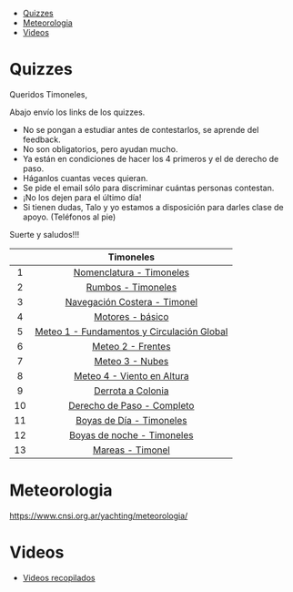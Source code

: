 - [Quizzes](#quizzes)
- [Meteorologia](#meteorologia)
- [Videos](#videos)


# Quizzes

Queridos Timoneles,

Abajo envío los links de los quizzes.

 - No se pongan a estudiar antes de contestarlos, se aprende del feedback.
 - No son obligatorios, pero ayudan mucho.
 - Ya están en condiciones de hacer los 4 primeros y el de derecho de paso.
 - Háganlos cuantas veces quieran.
 - Se pide el email sólo para discriminar cuántas personas contestan.
 - ¡No los dejen para el último día!
 - Si tienen dudas, Talo y yo estamos a disposición para darles clase de apoyo. (Teléfonos al pie)
  
Suerte y saludos!!!


|    |                 Timoneles                  |
|:--:|:------------------------------------------:|
|  1 | [Nomenclatura - Timoneles     ](https://docs.google.com/forms/d/e/1FAIpQLSftkVTms65PbjV4A2mpscGymtNppIo5h1ij-hXqTMMzrpdNqQ/viewform?vc=0&c=0&w=1&flr=0&usp=mail_form_link)              |
|  2 | [Rumbos - Timoneles  ](https://docs.google.com/forms/d/e/1FAIpQLScaZbeWVOAIrJwDf4AaskIFe08UwW8yzNu5QXTMMDX26JWZew/viewform?vc=0&c=0&w=1&flr=0&usp=mail_form_link)                       |
|  3 | [Navegación Costera - Timonel ](https://docs.google.com/forms/d/e/1FAIpQLSc6QPNfbQWg8nHJxIz3QlSlZWb2xT0dRMoileBQSu1DniDmXA/viewform?vc=0&c=0&w=1&flr=0&usp=mail_form_link)              |
|  4 | [Motores - básico](https://docs.google.com/forms/d/e/1FAIpQLSdSPRHjZ2Qbxjh8TjP9sDelJrYUqezJfxEpdXdBEgmmGKAbOA/viewform?vc=0&c=0&w=1&flr=0&usp=mail_form_link)                           |
|  5 | [Meteo 1 - Fundamentos y Circulación Global](https://docs.google.com/forms/d/e/1FAIpQLSe2af3Cwz6SsaLz4HGFHRy2r9R7-cDc0fcihcM0MhqD5V5qaw/viewform?vc=0&c=0&w=1&flr=0&usp=mail_form_link) |
|  6 | [Meteo 2 - Frentes     ](https://docs.google.com/forms/d/e/1FAIpQLSdwABTOMOeGQVXSoEB3U0KNbm__7S10jgfawvXy9pRW73VbIg/viewform?vc=0&c=0&w=1&flr=0&usp=mail_form_link)                     |
|  7 | [Meteo 3 - Nubes](https://docs.google.com/forms/d/e/1FAIpQLSemSo5bYMrgDY-lwd4ysf4GxB9BcPQmvrFzv0yzWVhU2oo-Wg/viewform?vc=0&c=0&w=1&flr=0&usp=mail_form_link)                            |
|  8 | [Meteo 4 - Viento en Altura ](https://docs.google.com/forms/d/e/1FAIpQLSdmSrB68f-oxh1p9z0zn2bZgaPLgV0WJN1Yat4BSkn-vCES4Q/viewform?vc=0&c=0&w=1&flr=0&usp=mail_form_link)                |
|  9 | [Derrota a Colonia ](https://docs.google.com/forms/d/e/1FAIpQLScthWeFEY61mCWiRlm7n9T-pHxiTt9FxxXaloNatqHkYykSaQ/viewform?vc=0&c=0&w=1&flr=0&usp=mail_form_link)                         |
| 10 | [Derecho de Paso - Completo ](https://docs.google.com/forms/d/e/1FAIpQLSdkT_HhFWVHONSnkFyV6GtpQIBSLei7tyuRNOYyhyWvK2wFmQ/viewform?vc=0&c=0&w=1&flr=0&usp=mail_form_link)                |
| 11 | [Boyas de Día - Timoneles     ](https://docs.google.com/forms/d/e/1FAIpQLScPYMDfpEnqdJ934mqwF1mFPRh4QXXqTaaXKxIMDffDkqZp8Q/viewform?vc=0&c=0&w=1&flr=0&usp=mail_form_link)              |
| 12 | [Boyas de noche - Timoneles ](https://docs.google.com/forms/d/e/1FAIpQLSdXXe2ZNOJwVxAXMZNIBh_mJyIdsJlQWTpFG12o3rGtjM2CoQ/viewform?vc=0&c=0&w=1&flr=0&usp=mail_form_link)                |
| 13 | [Mareas - Timonel  ](https://docs.google.com/forms/d/e/1FAIpQLSfcB4xF30zlWw0Mr96nxeC9g3NjM1A0H72FJKC89OkklggiKw/viewform?vc=0&c=0&w=1&flr=0&usp=mail_form_link)                         |

# Meteorologia

https://www.cnsi.org.ar/yachting/meteorologia/

# Videos

- [Videos recopilados](videos.md) 